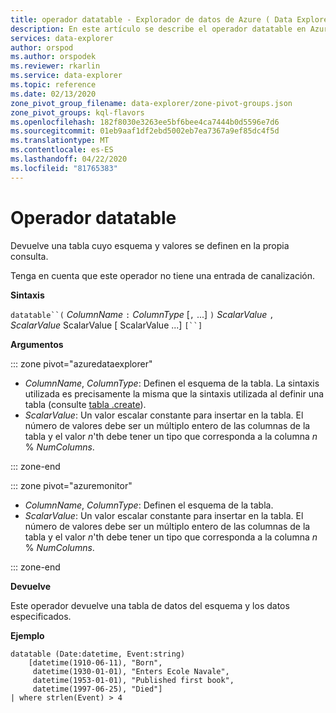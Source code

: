 ```yaml
---
title: operador datatable - Explorador de datos de Azure ( Data Explorer) Microsoft Docs
description: En este artículo se describe el operador datatable en Azure Data Explorer.
services: data-explorer
author: orspod
ms.author: orspodek
ms.reviewer: rkarlin
ms.service: data-explorer
ms.topic: reference
ms.date: 02/13/2020
zone_pivot_group_filename: data-explorer/zone-pivot-groups.json
zone_pivot_groups: kql-flavors
ms.openlocfilehash: 182f8030e3263ee5bf6bee4ca7444b0d5596e7d6
ms.sourcegitcommit: 01eb9aaf1df2ebd5002eb7ea7367a9ef85dc4f5d
ms.translationtype: MT
ms.contentlocale: es-ES
ms.lasthandoff: 04/22/2020
ms.locfileid: "81765383"
---
```

# <a name="datatable-operator"></a>Operador datatable

Devuelve una tabla cuyo esquema y valores se definen en la propia consulta.

Tenga en cuenta que este operador no tiene una entrada de canalización.

**Sintaxis**

`datatable``(` *ColumnName* `:` *ColumnType* [`,` ...] `)` *ScalarValue* `,` *ScalarValue* ScalarValue [ ScalarValue ...] `[``]`

**Argumentos**

::: zone pivot="azuredataexplorer"

* *ColumnName*, *ColumnType*: Definen el esquema de la tabla. La sintaxis utilizada es precisamente la misma que la sintaxis utilizada al definir una tabla (consulte [tabla .create](../management/create-table-command.md)).
* *ScalarValue*: Un valor escalar constante para insertar en la tabla. El número de valores debe ser un múltiplo entero de las columnas de la tabla y el valor *n*'th debe tener un tipo que corresponda a la columna *n* % *NumColumns*.

::: zone-end

::: zone pivot="azuremonitor"

* *ColumnName*, *ColumnType*: Definen el esquema de la tabla.
* *ScalarValue*: Un valor escalar constante para insertar en la tabla. El número de valores debe ser un múltiplo entero de las columnas de la tabla y el valor *n*'th debe tener un tipo que corresponda a la columna *n* % *NumColumns*.

::: zone-end

**Devuelve**

Este operador devuelve una tabla de datos del esquema y los datos especificados.

**Ejemplo**

```kusto
datatable (Date:datetime, Event:string)
    [datetime(1910-06-11), "Born",
     datetime(1930-01-01), "Enters Ecole Navale",
     datetime(1953-01-01), "Published first book",
     datetime(1997-06-25), "Died"]
| where strlen(Event) > 4
```

